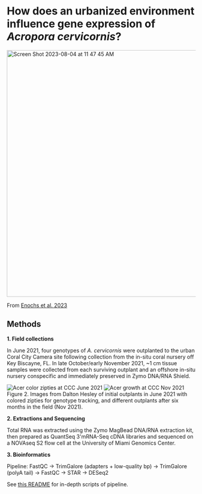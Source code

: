 # How does an urbanized environment influence gene expression of *Acropora cervicornis*?

<img width="656" alt="Screen Shot 2023-08-04 at 11 47 45 AM" src="https://github.com/ademerlis/AcerCCC/assets/56000927/db381d49-a962-4656-ad18-21efcd8a5c77">

From [Enochs et al. 2023](https://www.nature.com/articles/s41598-023-33467-7)


## Methods

**1. Field collections**

In June 2021, four genotypes of *A. cervicornis* were outplanted to the urban Coral City Camera site following collection from the in-situ coral nursery off Key Biscayne, FL. In late October/early November 2021, ~1 cm tissue samples were collected from each surviving outplant and an offshore in-situ nursery conspecific and immediately preserved in Zymo DNA/RNA Shield. 

![Acer color zipties at CCC June 2021](https://github.com/ademerlis/AcerCCC/assets/56000927/fa307ad4-e7ec-4225-b149-f7c8bd39edc5)
![Acer growth at CCC Nov 2021](https://github.com/ademerlis/AcerCCC/assets/56000927/828eb7dd-2f96-462b-a472-ef618a68dcc0)
Figure 2. Images from Dalton Hesley of initial outplants in June 2021 with colored zipties for genotype tracking, and different outplants after six months in the field (Nov 2021).

**2. Extractions and Sequencing**

Total RNA was extracted using the Zymo MagBead DNA/RNA extraction kit, then prepared as QuantSeq 3'mRNA-Seq cDNA libraries and sequenced on a NOVAseq S2 flow cell at the University of Miami Genomics Center.

**3. Bioinformatics**

Pipeline: FastQC -> TrimGalore (adapters + low-quality bp) -> TrimGalore (polyA tail) -> FastQC -> STAR -> DESeq2

See [this README](https://github.com/ademerlis/AcerCCC/blob/main/gene_expression/bioinformatics/README.md) for in-depth scripts of pipeline.

